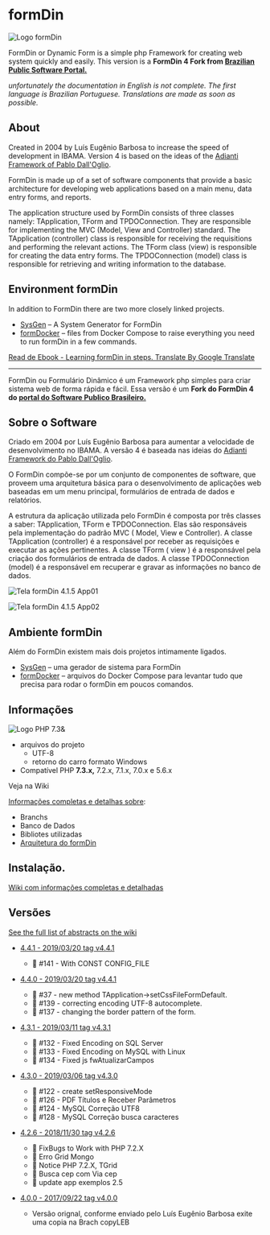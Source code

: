 # formDin

![Logo formDin](https://raw.githubusercontent.com/bjverde/formDin/master/base/imagens/formdin_logo.png)


FormDin or Dynamic Form is a simple php Framework for creating web system quickly and easily.
This version is a **FormDin 4 Fork from [Brazilian Public Software Portal.](https://softwarepublico.gov.br/social/formdin)**

*unfortunately the documentation in English is not complete. The first language is Brazilian Portuguese. Translations are made as soon as possible.*


## About

Created in 2004 by Luís Eugênio Barbosa to increase the speed of development in IBAMA. Version 4 is based on the ideas of the [Adianti Framework of Pablo Dall'Oglio](http://www.adianti.com.br/framework-library).

FormDin is made up of a set of software components that provide a basic architecture for developing web applications based on a main menu, data entry forms, and reports.

The application structure used by FormDin consists of three classes namely: TApplication, TForm and TPDOConnection. They are responsible for implementing the MVC (Model, View and Controller) standard. The TApplication (controller) class is responsible for receiving the requisitions and performing the relevant actions. The TForm class (view) is responsible for creating the data entry forms. The TPDOConnection (model) class is responsible for retrieving and writing information to the database.

## Environment formDin

In addition to FormDin there are two more closely linked projects.

* [SysGen](https://github.com/bjverde/sysgen) – A System Generator for FormDin
* [formDocker](https://github.com/bjverde/formDocker) – files from Docker Compose to raise everything you need to run formDin in a few commands. 


[Read de Ebook - Learning formDin in steps. Translate By Google Translate](https://translate.googleusercontent.com/translate_c?depth=1&rurl=translate.google.com.br&sl=pt-BR&sp=nmt4&tl=en&u=https://github.com/bjverde/formDin/wiki&xid=17259,15700022,15700124,15700149,15700186,15700190,15700201,15700237,15700242&usg=ALkJrhhZbfs18JT-mbUzWhN0PRRStza9cA)

---

FormDin ou Formulário Dinâmico é um Framework php simples para criar sistema web de forma rápida e fácil.
Essa versão é um **Fork do FormDin 4 do [portal do Software Publico Brasileiro.](https://softwarepublico.gov.br/social/formdin)**


## Sobre o Software

Criado em 2004 por Luís Eugênio Barbosa para aumentar a velocidade de desenvolvimento no IBAMA. A versão 4 é baseada nas ideias do [Adianti Framework do Pablo Dall'Oglio](http://www.adianti.com.br/framework-library). 

O FormDin compõe-se por um conjunto de componentes de software, que proveem uma arquitetura básica para o desenvolvimento de aplicações web baseadas em um menu principal, formulários de entrada de dados e relatórios. 

A estrutura da aplicação utilizada pelo FormDin é composta por três classes a saber: TApplication, TForm e TPDOConnection. Elas são responsáveis pela implementação do padrão MVC ( Model, View e Controller). A classe TApplication (controller) é a responsável por receber as requisições e executar as ações pertinentes. A classe TForm ( view ) é a responsável pela criação dos formulários de entrada de dados. A classe TPDOConnection (model) é a responsável em recuperar e gravar as informações no banco de dados.


![Tela formDin 4.1.5 App01](https://raw.githubusercontent.com/bjverde/formDin/utf8/documents/img/screenshot-2018-2-4_APPEV1_01.png)


![Tela formDin 4.1.5 App02](https://raw.githubusercontent.com/bjverde/formDin/utf8/documents/img/screenshot-2018-2-4_APPEV2_01.png)


## Ambiente formDin
Além do FormDin existem mais dois projetos intimamente ligados.

* [SysGen](https://github.com/bjverde/sysgen) – uma gerador de sistema para FormDin 
* [formDocker](https://github.com/bjverde/formDocker) – arquivos do Docker Compose para levantar tudo que precisa para rodar o formDin em poucos comandos.

## Informações

![Logo PHP 7.3&](https://raw.githubusercontent.com/bjverde/formDin/master/base/imagens/php73_jeqlk3.png)

* arquivos do projeto
    * UTF-8 
    * retorno do carro formato Windows
* Compatível PHP **7.3.x,** 7.2.x, 7.1.x, 7.0.x e 5.6.x

Veja na Wiki 

[Informações completas e detalhas sobre](https://github.com/bjverde/formDin/wiki/Informa%C3%A7%C3%B5es-t%C3%A9cnicas):
* Branchs
* Banco de Dados
* Bibliotes utilizadas
* [Arquitetura do formDin](https://github.com/bjverde/formDin/wiki/Arquitetura-do-formDin)


## Instalação.

[Wiki com informações completas e detalhadas](https://github.com/bjverde/formDin/wiki)

## Versões
[See the full list of abstracts on the wiki](https://github.com/bjverde/formDin/wiki/Vers%C3%B5es-e-versionamento)

* [4.4.1 - 2019/03/20 tag v4.4.1](https://github.com/bjverde/formDin/releases/tag/v4.4.1)
   * :hammer: #141 - With CONST CONFIG_FILE
   
* [4.4.0 - 2019/03/20 tag v4.4.1](https://github.com/bjverde/formDin/releases/tag/v4.4.0)
    * :hammer: #37 - new method TApplication->setCssFileFormDefault.
    * :bug: #139 - correcting encoding UTF-8 autocomplete.
    * :hammer: #137 - changing the border pattern of the form.
   
* [4.3.1 - 2019/03/11 tag v4.3.1](https://github.com/bjverde/formDin/releases/tag/v4.3.1)
   * :bug: #132 - Fixed Encoding on SQL Server 
   * :bug: #133 - Fixed Encoding on MySQL with Linux
   * :bug: #134 - Fixed js fwAtualizarCampos

* [4.3.0 - 2019/03/06 tag v4.3.0](https://github.com/bjverde/formDin/releases/tag/v4.3.0)
   * :hammer: #122 - create setResponsiveMode 
   * :hammer: #126 - PDF Títulos e Receber Parâmetros
   * :bug: #124 - MySQL Correção UTF8
   * :bug: #128 - MySQL Correção busca caracteres  

* [4.2.6 - 2018/11/30 tag v4.2.6](https://github.com/bjverde/formDin/releases/tag/v4.2.6)
   * :bug: FixBugs to Work with PHP 7.2.X
   * :bug: Erro Grid Mongo
   * :bug: Notice PHP 7.2.X, TGrid
   * :hammer: Busca cep com Via cep
   * :memo: update app exemplos 2.5

* [4.0.0 - 2017/09/22 tag v4.0.0](https://github.com/bjverde/formDin/releases/tag/v4.0.0) 
   * Versão orignal, conforme enviado pelo Luís Eugênio Barbosa exite uma copia na Brach copyLEB 
